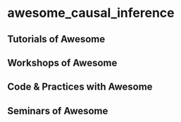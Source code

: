 # awesome_causal_inference

## Tutorials of Awesome

## Workshops of Awesome

## Code & Practices with Awesome

## Seminars of Awesome